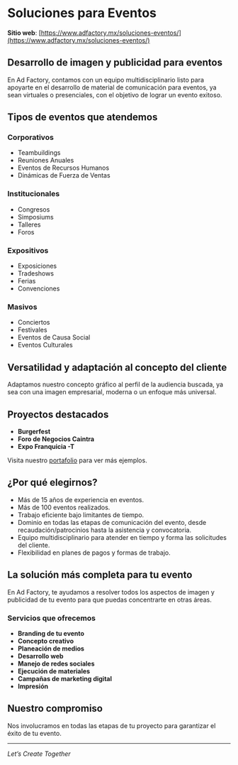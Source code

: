 # Soluciones para Eventos

**Sitio web**: [https://www.adfactory.mx/soluciones-eventos/](https://www.adfactory.mx/soluciones-eventos/)

## Desarrollo de imagen y publicidad para eventos

En Ad Factory, contamos con un equipo multidisciplinario listo para apoyarte en el desarrollo de material de comunicación para eventos, ya sean virtuales o presenciales, con el objetivo de lograr un evento exitoso.

## Tipos de eventos que atendemos

### Corporativos

- Teambuildings
- Reuniones Anuales
- Eventos de Recursos Humanos
- Dinámicas de Fuerza de Ventas

### Institucionales

- Congresos
- Simposiums
- Talleres
- Foros

### Expositivos

- Exposiciones
- Tradeshows
- Ferias
- Convenciones

### Masivos

- Conciertos
- Festivales
- Eventos de Causa Social
- Eventos Culturales

## Versatilidad y adaptación al concepto del cliente

Adaptamos nuestro concepto gráfico al perfil de la audiencia buscada, ya sea con una imagen empresarial, moderna o un enfoque más universal.

## Proyectos destacados

- **Burgerfest**
- **Foro de Negocios Caintra**
- **Expo Franquicia -T**

Visita nuestro [portafolio](https://www.adfactory.mx/portafolio) para ver más ejemplos.

## ¿Por qué elegirnos?

- Más de 15 años de experiencia en eventos.
- Más de 100 eventos realizados.
- Trabajo eficiente bajo limitantes de tiempo.
- Dominio en todas las etapas de comunicación del evento, desde recaudación/patrocinios hasta la asistencia y convocatoria.
- Equipo multidisciplinario para atender en tiempo y forma las solicitudes del cliente.
- Flexibilidad en planes de pagos y formas de trabajo.

## La solución más completa para tu evento

En Ad Factory, te ayudamos a resolver todos los aspectos de imagen y publicidad de tu evento para que puedas concentrarte en otras áreas.

### Servicios que ofrecemos

- **Branding de tu evento**
- **Concepto creativo**
- **Planeación de medios**
- **Desarrollo web**
- **Manejo de redes sociales**
- **Ejecución de materiales**
- **Campañas de marketing digital**
- **Impresión**

## Nuestro compromiso

Nos involucramos en todas las etapas de tu proyecto para garantizar el éxito de tu evento.

---

*Let’s Create Together*
